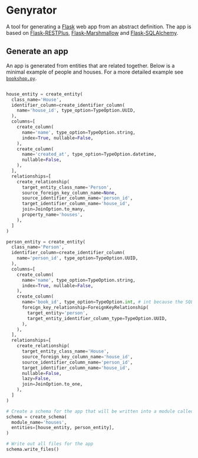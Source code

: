 # Genyrator

A tool for generating a [Flask](http://flask.pocoo.org/) web app from an abstract
definition. The app is based on [Flask-RESTPlus](https://flask-restplus.readthedocs.io/en/stable/),
[Flask-Marshmallow](https://flask-marshmallow.readthedocs.io/en/latest/) and
[Flask-SQLAlchemy](http://flask-sqlalchemy.pocoo.org/2.3/).

## Generate an app

An app is generated from entities that are related together. Below is a minimal
example of people and houses. For a more detailed example see [`bookshop.py`](./bookshop.py).

```python

house_entity = create_entity(
  class_name='House',
  identifier_column=create_identifier_column(
    name='house_id', type_option=TypeOption.UUID,
  ),
  columns=[
    create_column(
      name='name', type_option=TypeOption.string,
      index=True, nullable=False,
    ),
    create_column(
      name='created_at', type_option=TypeOption.datetime,
      nullable=False,
    ),
  ],
  relationships=[
    create_relationship(
      target_entity_class_name='Person',
      source_foreign_key_column_name=None,
      source_identifier_column_name='person_id',
      target_identifier_column_name='house_id',
      join=JoinOption.to_many,
      property_name='houses',
    ),
  ]
)

person_entity = create_entity(
  class_name='Person',
  identifier_column=create_identifier_column(
    name='person_id', type_option=TypeOption.UUID,
  ),
  columns=[
    create_column(
      name='name', type_option=TypeOption.string,
      index=True, nullable=False,
    ),
    create_column(
      name='book_id', type_option=TypeOption.int, # int because the SQLAlchemy primary keys are int
      foreign_key_relationship=ForeignKeyRelationship(
        target_entity='person',
        target_entity_identifier_column_type=TypeOption.UUID,
      ),
    ),
  ],
  relationships=[
    create_relationship(
      target_entity_class_name='House',
      source_foreign_key_column_name='house_id',
      source_identifier_column_name='person_id',
      target_identifier_column_name='house_id',
      nullable=False,
      lazy=False,
      join=JoinOption.to_one,
    ),
  ]
)

# Create a schema for the app that will be written into a module called 'houses'
schema = create_schema(
  module_name='houses',
  entities=[house_entity, person_entity],
)

# Write out all files for the app
schema.write_files()
```
